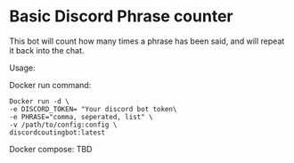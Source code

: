 # Basic Discord Phrase counter

This bot will count how many times a phrase has been said, and will repeat it back into the chat.

Usage:

Docker run command:

```
Docker run -d \
-e DISCORD_TOKEN= "Your discord bot token\
-e PHRASE="comma, seperated, list" \
-v /path/to/config:config \
discordcoutingbot:latest
```

Docker compose:
TBD